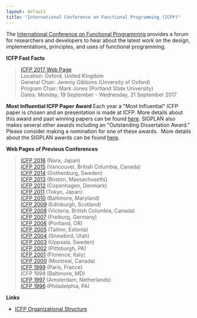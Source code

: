 ```yaml
---
layout: default
title: "International Conference on Functional Programming (ICFP)"
---
```

The
[International Conference on Functional Programming](http://www.icfpconference.org)
provides a forum for researchers and developers to hear about the
latest work on the design, implementations, principles, and uses of
functional programming.  

**ICFP Fast Facts**

> [ICFP 2017 Web Page](http://icfp17.sigplan.org/)  
> Location: Oxford, United Kingdom  
> General Chair: Jeremy Gibbons (Unversity of Oxford)  
> Program Chair: Mark Jones (Portland State University)  
> Dates: Monday, 19 September - Wednesday, 21 September 2017  

**Most Influential ICFP Paper Award**
Each year a "Most Influential" ICFP paper is chosen and an
presentation is made at ICFP. More details about this award and
past winning papers can be found [here](/Awards/Conferences/ICFP/). SIGPLAN
also makes several other awards including an "Outstanding
Dissertation Award." Please consider making a nomination for one of
these awards.&#160; More details about the SIGPLAN awards can be found
[here](/Awards/Main).  

**Web Pages of Previous Conferences**  

> [ICFP 2016](http://conf.researchr.org/home/icfp-2016/) (Nara, Japan)  
> [ICFP 2015](http://www.icfpconference.org/icfp2015/) (Vancouver, British Columbia, Canada)  
> [ICFP 2014](http://www.icfpconference.org/icfp2014/) (Gothenburg, Sweden)  
> [ICFP 2013](http://www.icfpconference.org/icfp2013/) (Boston, Massachusetts)  
> [ICFP 2012](http://www.icfpconference.org/icfp2012/) (Copenhagen, Denmark)  
> [ICFP 2011](http://www.icfpconference.org/icfp2011/) (Tokyo, Japan)  
> [ICFP 2010](http://www.icfpconference.org/icfp2010/) (Baltimore, Maryland)  
> [ICFP 2009](http://www.cs.nott.ac.uk/~gmh/icfp09.html) (Edinburgh, Scotland)  
> [ICFP 2008](http://www.icfpconference.org/icfp2008/) (Victoria, British Columbia, Canada)  
> [ICFP 2007](http://www.informatik.uni-bonn.de/~ralf/icfp07.html) (Freiburg, Germany)  
> [ICFP 2006](http://icfp06.cs.uchicago.edu/) (Portland, OR)  
> [ICFP 2005](http://www.brics.dk/~danvy/icfp05/) (Tallinn, Estonia)  
> [ICFP 2004](http://www.cs.indiana.edu/icfp04/) (Snowbird, Utah)  
> [ICFP 2003](http://www-users.cs.york.ac.uk/~colin/icfp2003.html) (Uppsala, Sweden)  
> [ICFP 2002](http://icfp2002.cs.brown.edu/) (Pittsburgh, PA)  
> [ICFP 2001](http://cristal.inria.fr/ICFP2001/) (Florence, Italy)   
> [ICFP 2000](http://diwww.epfl.ch/~odersky/icfp2000/) (Montreal, Canada)   
> [ICFP 1999](http://pauillac.inria.fr/pli/icfp/) (Paris, France)   
> ICFP 1998 (Baltimore, MD)   
> [ICFP 1997](http://www.science.uva.nl/research/func/icfp97.html) (Amsterdam, Netherlands)   
> [ICFP 1996](http://www.cs.indiana.edu/icfp96/) (Philadelphia, PA)  

**Links**

 * [ICFP Organizational Structure](http://www.icfpconference.org/structure.html)
